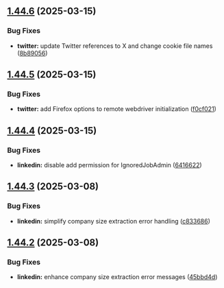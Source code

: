 ## [1.44.6](https://github.com/ghorbani-mohammad/Social-Networks-Crawler/compare/v1.44.5...v1.44.6) (2025-03-15)


### Bug Fixes

* **twitter:** update Twitter references to X and change cookie file names ([8b89056](https://github.com/ghorbani-mohammad/Social-Networks-Crawler/commit/8b89056e8072ec9284790b5fe71b835f1773e5d3))



## [1.44.5](https://github.com/ghorbani-mohammad/Social-Networks-Crawler/compare/v1.44.4...v1.44.5) (2025-03-15)


### Bug Fixes

* **twitter:** add Firefox options to remote webdriver initialization ([f0cf021](https://github.com/ghorbani-mohammad/Social-Networks-Crawler/commit/f0cf0215ac29015e9d4b44f98f461aa091ffb9bd))



## [1.44.4](https://github.com/ghorbani-mohammad/Social-Networks-Crawler/compare/v1.44.3...v1.44.4) (2025-03-15)


### Bug Fixes

* **linkedin:** disable add permission for IgnoredJobAdmin ([6416622](https://github.com/ghorbani-mohammad/Social-Networks-Crawler/commit/641662232f353fa938ac68bed6534df9a9baa51c))



## [1.44.3](https://github.com/ghorbani-mohammad/Social-Networks-Crawler/compare/v1.44.2...v1.44.3) (2025-03-08)


### Bug Fixes

* **linkedin:** simplify company size extraction error handling ([c833686](https://github.com/ghorbani-mohammad/Social-Networks-Crawler/commit/c833686d1df51a4e8d5290ff054f595a52c3ef79))



## [1.44.2](https://github.com/ghorbani-mohammad/Social-Networks-Crawler/compare/v1.44.1...v1.44.2) (2025-03-08)


### Bug Fixes

* **linkedin:** enhance company size extraction error messages ([45bbd4d](https://github.com/ghorbani-mohammad/Social-Networks-Crawler/commit/45bbd4dee30fd89dc9d37688462aa0fb728cd10c))



